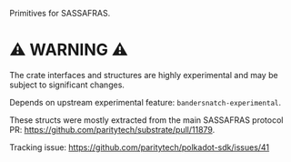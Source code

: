 Primitives for SASSAFRAS.

# ⚠️ WARNING ⚠️

The crate interfaces and structures are highly experimental and may be subject
to significant changes.

Depends on upstream experimental feature: `bandersnatch-experimental`.

These structs were mostly extracted from the main SASSAFRAS protocol PR: https://github.com/paritytech/substrate/pull/11879.

Tracking issue: https://github.com/paritytech/polkadot-sdk/issues/41
